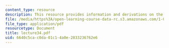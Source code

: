 ```yaml
---
content_type: resource
description: This resource provides information and derivations on the kinemaic wave.
file: /media/https%3A/open-learning-course-data-rc.s3.amazonaws.com/1-060-engineering-mechanics-ii-spring-2006/6640c5cac0da01c14a0e2833236762e6_lecture34.pdf
file_type: application/pdf
resourcetype: Document
title: lecture34.pdf
uid: 6640c5ca-c0da-01c1-4a0e-2833236762e6
---
```

